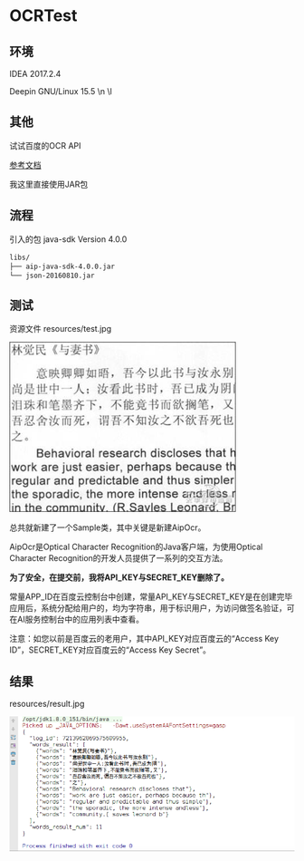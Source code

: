 # OCRTest

## 环境

IDEA 2017.2.4

Deepin GNU/Linux 15.5 \n \l

## 其他

试试百度的OCR API

[参考文档](http://ai.baidu.com/docs#/OCR-Java-SDK/top)

我这里直接使用JAR包

## 流程
引入的包 java-sdk Version 4.0.0
```
libs/
├── aip-java-sdk-4.0.0.jar
└── json-20160810.jar
```
## 测试
资源文件 resources/test.jpg

![测试](https://raw.githubusercontent.com/jahentao/OCRTest/master/resources/test.jpg)

总共就新建了一个Sample类，其中关键是新建AipOcr。

AipOcr是Optical Character Recognition的Java客户端，为使用Optical Character Recognition的开发人员提供了一系列的交互方法。

**为了安全，在提交前，我将API_KEY与SECRET_KEY删除了。**

常量APP_ID在百度云控制台中创建，常量API_KEY与SECRET_KEY是在创建完毕应用后，系统分配给用户的，均为字符串，用于标识用户，为访问做签名验证，可在AI服务控制台中的应用列表中查看。

注意：如您以前是百度云的老用户，其中API_KEY对应百度云的“Access Key ID”，SECRET_KEY对应百度云的“Access Key Secret”。

## 结果

resources/result.jpg

![结果](https://raw.githubusercontent.com/jahentao/OCRTest/master/resources/result.png)